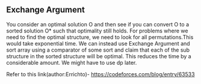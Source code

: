 ## Exchange Argument
You consider an optimal solution O and then see if you can convert O to a sorted solution O* such that optimality still holds.
For problems where we need to find the optimal structure, we need to look for all permutations.This would take exponential time. We can instead use Exchange Argument and sort
array using a comparator of some sort and claim that each of the sub structure in the sorted structure will be optimal. This reduces the time by a considerable amount.
We might have to use dp later.

Refer to this link(author:Errichto)-
https://codeforces.com/blog/entry/63533
